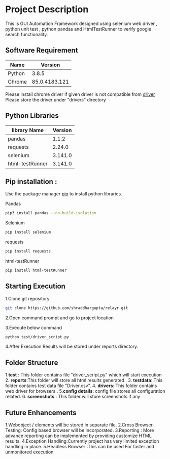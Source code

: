 # Project Description

This is GUI Automation Framework designed using selenium web driver , python unit test , python pandas and HtmlTestRunner to verify google search functionality.

## Software Requirement

|  Name        |  Version      |
|--------------|---------------|
|Python        | 3.8.5         |
|Chrome        | 85.0.4183.121 |

Please install chrome driver if given driver is not compatible from [driver](https://sites.google.com/a/chromium.org/chromedriver/downloads)
Please store the driver under "drivers" directory

## Python Libraries

| library Name  |  Version |
|---------------|----------|
| pandas        | 1.1.2    |
| requests      | 2.24.0   |
| selenium      | 3.141.0  |
|html-testRunner| 3.141.0  |

## Pip installation :

Use the package manager [pip](https://pip.pypa.io/en/stable/) to install python libraries.

Pandas

```bash
pip3 install pandas --no-build-isolation
```
Selenium
```bash
pip install selenium
```
requests

```bash
pip install requests
```
html-testRunner

```bash
pip install html-testRunner
```


## Starting Execution

1.Clone git repository

```bash
git clone https://github.com/shraddhargupta/relayr.git
```
2.Open command prompt and go to project location

3.Execute below command
```bash
python test/driver_script.py
```
4.After Execution Results will be stored under reports directory.

## Folder Structure

1.**test** : This folder contains file "driver_script.py" which will start execution
2. **reports**:This folder will store all html results generated .
3. **testdata**: This folder contains test data file "Driver.csv".
4. **drivers**: This folder contains web driver for browsers .
5.**config details**: config file stores all configuration related.
6. **screenshots** : This folder will store screenshots if any

## Future Enhancements
1.Webobject / elements will be stored in separate file.
2.Cross Browser Testing: Config based browser will be incorporated.
3.Reporting : More advance reporting can be implemented by providing customize HTML results.
4.Exception Handling:Currently project has very limited exception handling in place.
5.Headless Browser :This can be used For faster and unmonitored execution
```